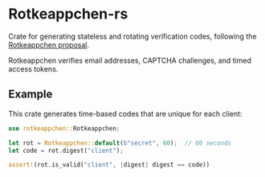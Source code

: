 # Rotkeappchen-rs

Crate for generating stateless and rotating verification codes,
following the [Rotkeappchen proposal](https://github.com/DISTREAT/Rotkeappchen).

Rotkeappchen verifies email addresses, CAPTCHA challenges, and timed access tokens.

## Example

This crate generates time-based codes that are unique for each client:

```rs
use rotkeappchen::Rotkeappchen;

let rot = Rotkeappchen::default(b"secret", 60);  // 60 seconds
let code = rot.digest("client");

assert!(rot.is_valid("client", |digest| digest == code))
```
